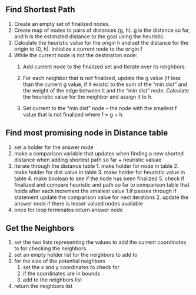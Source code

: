 Find Shortest Path
-
1. Create an empty set of finalized nodes.
2. Create map of nodes to pairs of distances (g, h). g is the distance so far, and h is the estimated distance to the goal using the heuristic.
3. Calculate the heuristic value for the origin h and set the distance for the origin to (0, h). Initialize a current node to the origin.f
4. While the current node is not the destination node:
    1. Add current node to the finalized set and Iterate over its neighbors:
    2. For each neighbor that is not finalized, update the g value (if less than the current g value, if it exists) to the sum of the “min dist” and the weight of the edge between it and the “min dist” node. Calculate the heuristic value for the neighbor and assign it to h.

    3. Set current to the “min dist” node – the node with the smallest f value that is not finalized where f = g + h.


Find most promising node in Distance table
-
1. set a holder for the answer node
2. make a comparison variable that updates when finding a new shorted distance when adding shortest path so far + heuristic valuae
3. iterate through the distance table
        1. make holder for node in table
        2. make holder for dist value in table
        3. make holder for heuristic value in table
        4. make boolean to see if the node has been finalized
        5. check if finalized and compare heuristic and path so far to comparison table that holds after each increment the smallest value
            1.if passes through if statement update the comparison value for next iterations
            2. update the answer node if there is lesser valued nodes available
4. once for loop terminates return answer node


Get the Neighbors
-
1. set the two lists representing the values to add the current coordinates to for checking the neighbors
2. set an empty holder list for the neighbors to add to
3. for the size of the potential neighbors
    1. set the x snd y coordinates to check for
    2. if the coordinates are in bounds
    3. add to the neighbors list
4. return the neighbors list
